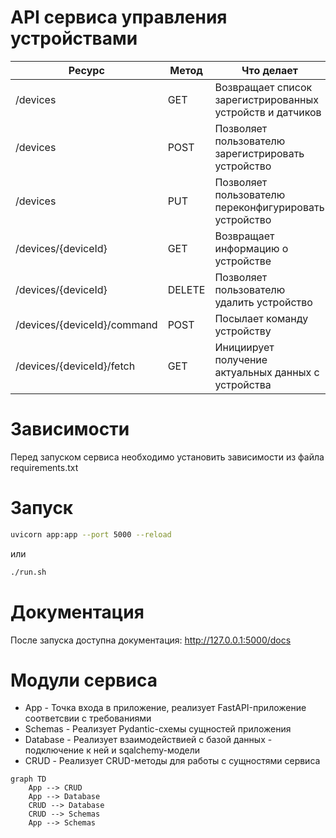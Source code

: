 # API сервиса управления устройствами


| Ресурс                      | Метод  | Что делает                                                | Доступ       |
| -----------                 | -----  | ---                                                       | ---          |
| /devices                    | GET    | Возвращает список зарегистрированных устройств и датчиков | Пользователь |
| /devices                    | POST   | Позволяет пользователю зарегистрировать устройство        | Пользователь |
| /devices                    | PUT    | Позволяет пользователю переконфигурировать устройство     | Пользователь |
| /devices/{deviceId}         | GET    | Возвращает информацию о устройстве                        | Пользователь |
| /devices/{deviceId}         | DELETE | Позволяет пользователю удалить устройство                 | Пользователь |
| /devices/{deviceId}/command | POST   | Посылает команду устройству                               | Пользователь |
| /devices/{deviceId}/fetch   | GET    | Инициирует получение актуальных данных с устройства       | Пользователь |    


# Зависимости

Перед запуском сервиса необходимо установить зависимости из файла requirements.txt

# Запуск

```bash
uvicorn app:app --port 5000 --reload
```

или

```bash
./run.sh
```

# Документация

После запуска доступна документация: http://127.0.0.1:5000/docs


# Модули сервиса

- App - Точка входа в приложение, реализует FastAPI-приложение соответсвии с требованиями
- Schemas - Реализует Pydantic-схемы сущностей приложения
- Database - Реализует взаимодействией с базой данных - подключение к ней и sqalchemy-модели
- CRUD - Реализует CRUD-методы для работы с сущностями сервиса


```mermaid
graph TD
    App --> CRUD
    App --> Database
    CRUD --> Database
    CRUD --> Schemas
    App --> Schemas
```
